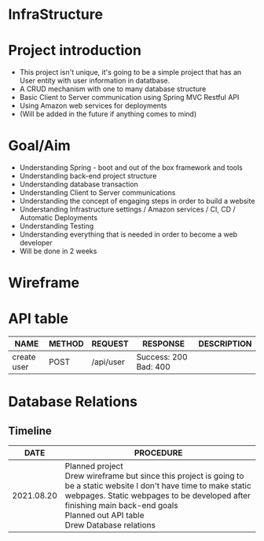 # InfraStructure

# Project introduction
- This project isn't unique, it's going to be a simple project that has an User entity with user information in datatbase.
- A CRUD mechanism with one to many database structure
- Basic Client to Server communication using Spring MVC Restful API
- Using Amazon web services for deployments
- (Will be added in the future if anything comes to mind)

# Goal/Aim
- Understanding Spring - boot and out of the box framework and tools
- Understanding back-end project structure
- Understanding database transaction
- Understanding Client to Server communications
- Understanding the concept of engaging steps in order to build a website
- Understanding Infrastructure settings / Amazon services / CI, CD / Automatic Deployments
- Understanding Testing
- Understanding everything that is needed in order to become a web developer
- Will be done in 2 weeks


# Wireframe

# API table

| NAME      | METHOD   |   REQUEST | RESPONSE | DESCRIPTION   |
| ---------- | ---------- |---------- |---------- |---------- |
| create user | POST | /api/user | Success: 200 Bad: 400 | |

# Database Relations

## Timeline
| DATE      | PROCEDURE                                                    |
| ---------- | ------------------------------------------------------------ |
| 2021.08.20 | Planned project </br> Drew wireframe but since this project is going to be a static website I don't have time to make static webpages. Static webpages to be developed after finishing main back-end goals </br> Planned out API table </br> Drew Database relations |
